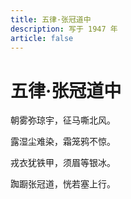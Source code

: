 ```yaml
---
title: 五律·张冠道中
description: 写于 1947 年
article: false
---
```


# 五律·张冠道中

朝雾弥琼宇，征马嘶北风。

露湿尘难染，霜笼鸦不惊。

戎衣犹铁甲，须眉等银冰。

踟蹰张冠道，恍若塞上行。
